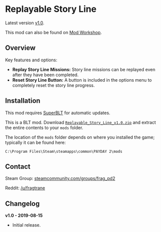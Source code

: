 # Replayable Story Line

Latest version [v1.0](https://github.com/fragtrane/Payday-2-Mods/raw/master/Replayable%20Story%20Line/Replayable_Story_Line_v1.0.zip).

This mod can also be found on [Mod Workshop](https://modworkshop.net/mod/25510).

## Overview

Key features and options:

- **Replay Story Line Missions:** Story line missions can be replayed even after they have been completed.
- **Reset Story Line Button:** A button is included in the options menu to completely reset the story line progress.

## Installation

This mod requires [SuperBLT](https://superblt.znix.xyz) for automatic updates.

This is a BLT mod. Download [`Replayable_Story_Line_v1.0.zip`](https://github.com/fragtrane/Payday-2-Mods/raw/master/Replayable%20Story%20Line/Replayable_Story_Line_v1.0.zip) and extract the entire contents to your `mods` folder.

The location of the `mods` folder depends on where you installed the game; typically it can be found here:

```
C:\Program Files\Steam\steamapps\common\PAYDAY 2\mods
```

## Contact

Steam Group: [steamcommunity.com/groups/frag_pd2](https://steamcommunity.com/groups/frag_pd2)

Reddit: [/u/fragtrane](https://www.reddit.com/user/fragtrane)

## Changelog

**v1.0 - 2019-08-15**

- Initial release.
